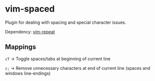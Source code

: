 # vim-spaced
Plugin for dealing with spacing and special character issues.

Dependency: [vim-repeat](https://github.com/tpope/vim-repeat)

## Mappings
`cT` -> Toggle spaces/tabs at beginning of current line

`c;` -> Remove unnecessary characters at end of current line (spaces and windows line-endings)
